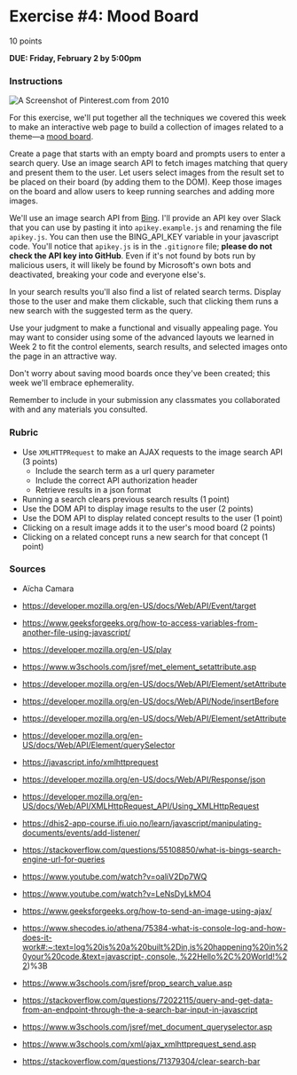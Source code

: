 # Exercise #4: Mood Board

10 points

**DUE: Friday, February 2 by 5:00pm**

### Instructions

![A Screenshot of Pinterest.com from 2010](pinterest_2010.jpg)

For this exercise, we'll put together all the techniques we covered this week to
make an interactive web page to build a collection of images related to a
theme—a [mood board](https://en.wikipedia.org/wiki/Mood_board).

Create a page that starts with an empty board and prompts users to enter a
search query. Use an image search API to fetch images matching that query and
present them to the user. Let users select images from the result set to be
placed on their board (by adding them to the DOM). Keep those images on the
board and allow users to keep running searches and adding more images.

We'll use an image search API from
[Bing](https://docs.microsoft.com/en-us/bing/search-apis/bing-image-search/reference/endpoints).
I'll provide an API key over Slack that you can use by pasting it into
`apikey.example.js` and renaming the file `apikey.js`. You can then use the
BING_API_KEY variable in your javascript code. You'll notice that `apikey.js` is
in the `.gitignore` file; **please do not check the API key into GitHub**.
Even if it's not found by bots run by malicious users, it will likely be found by
Microsoft's own bots and deactivated, breaking your code and everyone else's.

In your search results you'll also find a list of related search terms. Display
those to the user and make them clickable, such that clicking them runs a new
search with the suggested term as the query.

Use your judgment to make a functional and visually appealing page. You may want
to consider using some of the advanced layouts we learned in Week 2 to fit the
control elements, search results, and selected images onto the page in an
attractive way.

Don't worry about saving mood boards once they've been created; this week we'll
embrace ephemerality.

Remember to include in your submission any classmates you collaborated with and
any materials you consulted.

### Rubric

- Use `XMLHTTPRequest` to make an AJAX requests to the image search API (3 points)
    - Include the search term as a url query parameter
    - Include the correct API authorization header
    - Retrieve results in a json format
- Running a search clears previous search results (1 point)
- Use the DOM API to display image results to the user (2 points)
- Use the DOM API to display related concept results to the user (1 point)
- Clicking on a result image adds it to the user's mood board (2 points)
- Clicking on a related concept runs a new search for that concept (1 point)


### Sources
- Aïcha Camara
- https://developer.mozilla.org/en-US/docs/Web/API/Event/target

- https://www.geeksforgeeks.org/how-to-access-variables-from-another-file-using-javascript/

- https://developer.mozilla.org/en-US/play

- https://www.w3schools.com/jsref/met_element_setattribute.asp

- https://developer.mozilla.org/en-US/docs/Web/API/Element/setAttribute

- https://developer.mozilla.org/en-US/docs/Web/API/Node/insertBefore

- https://developer.mozilla.org/en-US/docs/Web/API/Element/setAttribute

- https://developer.mozilla.org/en-US/docs/Web/API/Element/querySelector

- https://javascript.info/xmlhttprequest

- https://developer.mozilla.org/en-US/docs/Web/API/Response/json

- https://developer.mozilla.org/en-US/docs/Web/API/XMLHttpRequest_API/Using_XMLHttpRequest

- https://dhis2-app-course.ifi.uio.no/learn/javascript/manipulating-documents/events/add-listener/

- https://stackoverflow.com/questions/55108850/what-is-bings-search-engine-url-for-queries

- https://www.youtube.com/watch?v=oaliV2Dp7WQ

- https://www.youtube.com/watch?v=LeNsDyLkMO4

- https://www.geeksforgeeks.org/how-to-send-an-image-using-ajax/

- https://www.shecodes.io/athena/75384-what-is-console-log-and-how-does-it-work#:~:text=log%20is%20a%20built%2Din,is%20happening%20in%20your%20code.&text=javascript-,console.,%22Hello%2C%20World!%22)%3B

- https://www.w3schools.com/jsref/prop_search_value.asp

- https://stackoverflow.com/questions/72022115/query-and-get-data-from-an-endpoint-through-the-a-search-bar-input-in-javascript

- https://www.w3schools.com/jsref/met_document_queryselector.asp

- https://www.w3schools.com/xml/ajax_xmlhttprequest_send.asp

- https://stackoverflow.com/questions/71379304/clear-search-bar